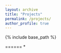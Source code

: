 ```yaml
---
layout: archive
title: "Projects"
permalink: /projects/
author_profile: true
---
```


{% include base_path %}

<!-- NAX: Neural Architecture and Memristive Xbar based Accelerator Co-design -->
======
*
